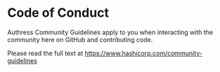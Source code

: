 # Code of Conduct

Authress Community Guidelines apply to you when interacting with the community here on GitHub and contributing code.

Please read the full text at https://www.hashicorp.com/community-guidelines

